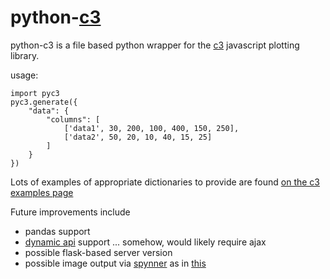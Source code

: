 python-[c3](c3js.org)
==
python-c3 is a file based python wrapper for the [c3](https://github.com/masayuki0812/c3) javascript plotting library.

usage:
```
import pyc3
pyc3.generate({
    "data": {
        "columns": [
            ['data1', 30, 200, 100, 400, 150, 250],
            ['data2', 50, 20, 10, 40, 15, 25]
        ]
    }
})
```

Lots of examples of appropriate dictionaries to provide are found [on the c3 examples page](http://c3js.org/examples.html)

Future improvements include

* pandas support
* [dynamic api](http://c3js.org/examples.html#api) support ... somehow, would likely require ajax
* possible flask-based server version
* possible image output via [spynner](https://github.com/makinacorpus/spynner) as in [this](http://stackoverflow.com/a/3370724/2075745)
